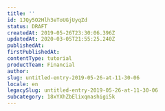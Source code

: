 ```yaml
---
title: ''
id: 1JQy5O2Hlh3eToUGjUyqZd
status: DRAFT
createdAt: 2019-05-26T23:30:06.396Z
updatedAt: 2020-03-05T21:55:25.240Z
publishedAt: 
firstPublishedAt: 
contentType: tutorial
productTeam: Financial
author: 
slug: untitled-entry-2019-05-26-at-11-30-06
locale: en
legacySlug: untitled-entry-2019-05-26-at-11-30-06
subcategory: 18xYXhZbElixqnashigi5k
---
```



